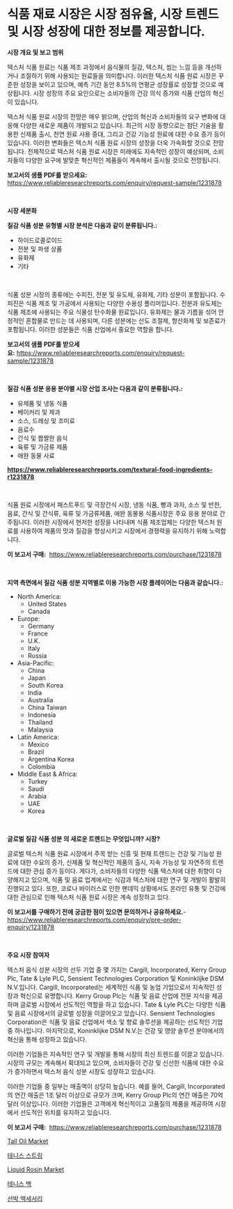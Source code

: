 <p><h1>식품 재료 시장은 시장 점유율, 시장 트렌드 및 시장 성장에 대한 정보를 제공합니다.</h1></p><p><strong>시장 개요 및 보고 범위</strong></p>
<p><p>텍스처 식품 원료는 식품 제조 과정에서 음식물의 질감, 텍스처, 씹는 느낌 등을 개선하거나 조절하기 위해 사용되는 원료들을 의미합니다. 이러한 텍스처 식품 원료 시장은 꾸준한 성장을 보이고 있으며, 예측 기간 동안 8.5%의 연평균 성장률로 성장할 것으로 예상됩니다. 시장 성장의 주요 요인으로는 소비자들의 건강 의식 증가와 식품 산업의 혁신이 있습니다.</p><p>텍스처 식품 원료 시장의 전망은 매우 밝으며, 산업의 혁신과 소비자들의 요구 변화에 대응해 다양한 새로운 제품이 개발되고 있습니다. 최근의 시장 동향으로는 첨단 기술을 활용한 신제품 출시, 천연 원료 사용 증대, 그리고 건강 기능성 원료에 대한 수요 증가 등이 있습니다. 이러한 변화들은 텍스처 식품 원료 시장의 성장을 더욱 가속화할 것으로 전망됩니다. 전체적으로 텍스처 식품 원료 시장은 미래에도 지속적인 성장이 예상되며, 소비자들의 다양한 요구에 발맞춘 혁신적인 제품들이 계속해서 출시될 것으로 전망됩니다.</p></p>
<p><strong>보고서의 샘플 PDF를 받으세요:</strong> <a href="https://www.reliableresearchreports.com/enquiry/request-sample/1231878">https://www.reliableresearchreports.com/enquiry/request-sample/1231878</a></p>
<p>&nbsp;</p>
<p><strong>시장 세분화</strong></p>
<p><strong>질감 식품 성분 유형별 시장 분석은 다음과 같이 분류됩니다.:</strong></p>
<p><ul><li>하이드로콜로이드</li><li>전분 및 파생 상품</li><li>유화제</li><li>기타</li></ul></p>
<p>&nbsp;</p>
<p><p>식품 성분 시장의 종류에는 수피진, 전분 및 유도체, 유화제, 기타 성분이 포함됩니다. 수피진은 식품 제조 및 가공에서 사용되는 다양한 수용성 폴리머입니다. 전분과 유도체는 식품 제조에 사용되는 주요 식물성 탄수화물 원료입니다. 유화제는 물과 기름을 섞어 안정적인 혼합물로 만드는 데 사용되며, 다른 성분에는 산도 조절제, 항산화제 및 보존료가 포함됩니다. 이러한 성분들은 식품 산업에서 중요한 역할을 합니다.</p></p>
<p><strong>보고서의 샘플 PDF를 받으세요:</strong>&nbsp;<a href="https://www.reliableresearchreports.com/enquiry/request-sample/1231878">https://www.reliableresearchreports.com/enquiry/request-sample/1231878</a></p>
<p>&nbsp;</p>
<p><strong> 질감 식품 성분 응용 분야별 시장 산업 조사는 다음과 같이 분류됩니다.:</strong></p>
<p><ul><li>유제품 및 냉동 식품</li><li>베이커리 및 제과</li><li>소스, 드레싱 및 조미료</li><li>음료수</li><li>간식 및 짭짤한 음식</li><li>육류 및 가금류 제품</li><li>애완 동물 사료</li></ul></p>
<p><strong><a href="https://www.reliableresearchreports.com/textural-food-ingredients-r1231878">https://www.reliableresearchreports.com/textural-food-ingredients-r1231878</a></strong></p>
<p>&nbsp;</p>
<p><p>식품 원료 시장에서 패스트푸드 및 극장간식 시장, 냉동 식품, 빵과 과자, 소스 및 반찬, 음료, 간식 및 간식류, 육류 및 가금류제품, 애완 동물용 식품시장은 주요 응용 분야로 간주됩니다. 이러한 시장에서 현저한 성장을 나타내며 식품 제조업체는 다양한 텍스처 원료를 사용하여 제품의 맛과 질감을 향상시키고 시장에서 경쟁력을 유지하기 위해 노력합니다.</p></p>
<p><strong>이 보고서 구매:</strong>&nbsp; <a href="https://www.reliableresearchreports.com/purchase/1231878">https://www.reliableresearchreports.com/purchase/1231878</a></p>
<p>&nbsp;</p>
<p><strong>지역 측면에서 질감 식품 성분 지역별로 이용 가능한 시장 플레이어는 다음과 같습니다.:</strong></p>
<p><ul>
    <li>
        North America:
        <ul>
            <li>United States</li>
            <li>Canada</li>
        </ul>
    </li>
    <li>
        Europe:
        <ul>
            <li>Germany</li>
            <li>France</li>
            <li>U.K.</li>
            <li>Italy</li>
            <li>Russia</li>
        </ul>
    </li>
    <li>
        Asia-Pacific:
        <ul>
            <li>China</li>
            <li>Japan</li>
            <li>South Korea</li>
            <li>India</li>
            <li>Australia</li>
            <li>China Taiwan</li>
            <li>Indonesia</li>
            <li>Thailand</li>
            <li>Malaysia</li>
        </ul>
    </li>
    <li>
        Latin America:
        <ul>
            <li>Mexico</li>
            <li>Brazil</li>
            <li>Argentina Korea</li>
            <li>Colombia</li>
        </ul>
    </li>
    <li>
        Middle East & Africa:
        <ul>
            <li>Turkey</li>
            <li>Saudi</li>
            <li>Arabia</li>
            <li>UAE</li>
            <li>Korea</li>
        </ul>
    </li>
    </ul></p>
<p>&nbsp;</p>
<p><strong>글로벌 질감 식품 성분 의 새로운 트렌드는 무엇입니까? 시장?</strong></p>
<p><p>글로벌 텍스처 식품 원료 시장에서 주목 받는 신흥 및 현재 트렌드는 건강 및 기능성 원료에 대한 수요의 증가, 신제품 및 혁신적인 제품의 출시, 지속 가능성 및 자연주의 트렌드에 대한 관심 증가 등이다. 게다가, 소비자들의 다양한 식품 텍스처에 대한 취향이 다양해지고 있으며, 식품 및 음료 업계에서는 식감과 텍스처에 대한 연구 및 개발이 활발히 진행되고 있다. 또한, 코로나 바이러스로 인한 팬데믹 상황에서도 온라인 유통 및 건강에 대한 관심으로 인해 텍스처 식품 원료 시장은 계속 성장하고 있다.</p></p>
<p><strong>이 보고서를 구매하기 전에 궁금한 점이 있으면 문의하거나 공유하세요.</strong>- <a href="https://www.reliableresearchreports.com/enquiry/pre-order-enquiry/1231878">https://www.reliableresearchreports.com/enquiry/pre-order-enquiry/1231878</a></p>
<p>&nbsp;</p>
<p><strong>주요 시장 참여자</strong></p>
<p><p>텍스처 음식 성분 시장의 선두 기업 중 몇 가지는 Cargill, Incorporated, Kerry Group Plc, Tate & Lyle PLC, Sensient Technologies Corporation 및 Koninklijke DSM N.V.입니다. Cargill, Incorporated는 세계적인 식품 및 농업 기업으로서 지속적인 성장과 혁신으로 유명합니다. Kerry Group Plc는 식품 및 음료 산업에 전문 지식을 제공하며 글로벌 시장에서 선도적인 역할을 하고 있습니다. Tate & Lyle PLC는 다양한 식품 및 음료 시장에서의 글로벌 성장을 이끌어오고 있습니다. Sensient Technologies Corporation은 식품 및 음료 산업에서 색소 및 향료 솔루션을 제공하는 선도적인 기업 중 하나입니다. 마지막으로, Koninklijke DSM N.V.는 건강 및 영양 솔루션 분야에서의 혁신을 통해 성장하고 있습니다.</p><p>이러한 기업들은 지속적인 연구 및 개발을 통해 시장의 최신 트렌드를 이끌고 있습니다. 시장의 규모는 계속해서 확대되고 있으며, 소비자들이 건강 및 신선한 식품에 대한 수요가 증가하면서 텍스처 음식 성분 시장도 성장하고 있습니다.</p><p>이러한 기업들 중 일부는 매출액이 상당히 높습니다. 예를 들어, Cargill, Incorporated의 연간 매출은 1조 달러 이상으로 규모가 크며, Kerry Group Plc의 연간 매출은 70억 달러 이상입니다. 이러한 기업들은 고객에게 혁신적이고 고품질의 제품을 제공하여 시장에서 선도적인 위치를 유지하고 있습니다.</p></p>
<p><strong>이 보고서 구매:</strong>&nbsp;&nbsp;<a href="https://www.reliableresearchreports.com/purchase/1231878">https://www.reliableresearchreports.com/purchase/1231878</a></p>
<p><p><a href="https://issuu.com/reportprime-2/docs/tall-oil-market-size-2030.pptx">Tall Oil Market</a></p><p><a href="https://github.com/vsn7qpua81q/Market-Research-Report-List-1/blob/main/886527922247.md">테니스 스트링</a></p><p><a href="https://issuu.com/reportprime-2/docs/liquid-rosin-market-size-2030.pptx">Liquid Rosin Market</a></p><p><a href="https://github.com/trmesnao7959541/Market-Research-Report-List-1/blob/main/866123422246.md">테니스 백</a></p><p><a href="https://medium.com/@ishacian.georges/%EC%88%98%EC%83%81%EA%B8%B0%EA%B5%AC-%EC%95%A1%EC%84%B8%EC%84%9C%EB%A6%AC-%EC%8B%9C%EC%9E%A5-%ED%8A%B8%EB%A0%8C%EB%93%9C-%EC%98%88%EC%B8%A1-%EB%B0%8F-%EA%B2%BD%EC%9F%81-%EB%B6%84%EC%84%9D-2031%EB%85%84%EA%B9%8C%EC%A7%80-ad055fc13e03">선박 액세서리</a></p></p>